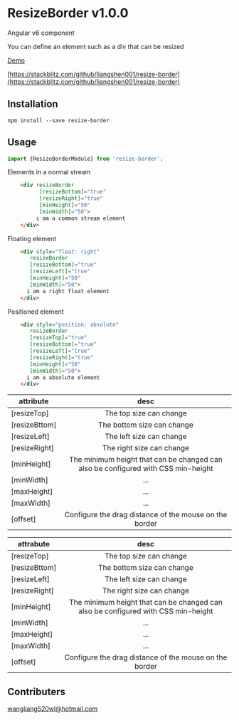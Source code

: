 # ResizeBorder v1.0.0

Angular v6 component

You can define an element such as a div that can be resized


[Demo](https://liangshen001.github.io/resize-border/)

[https://stackblitz.com/github/liangshen001/resize-border](https://stackblitz.com/github/liangshen001/resize-border)

## Installation

`npm install --save resize-border`

## Usage

```typescript
import {ResizeBorderModule} from 'resize-border';
```

Elements in a normal stream

```html
    <div resizeBorder
          [resizeBottom]="true"
          [resizeRight]="true"
          [minHeight]="50"
          [minWidth]="50">
         i am a common stream element
    </div>
 ```
 
 Floating element

```html
    <div style="float: right"
       resizeBorder
       [resizeBottom]="true"
       [resizeLeft]="true"
       [minHeight]="50"
       [minWidth]="50">
      i am a right float element
    </div>
```

Positioned element

```html
    <div style="position: absolute"
       resizeBorder
       [resizeTop]="true"
       [resizeBottom]="true"
       [resizeLeft]="true"
       [resizeRight]="true"
       [minHeight]="50"
       [minWidth]="50">
      i am a absolute element
    </div>
```
| attribute     | desc    |
| -------       | :------:   |
| [resizeTop]   | The top size can change      |
| [resizeBttom] | The bottom size can change      |
| [resizeLeft]  | The left size can change      |
| [resizeRight] | The right size can change      |
| [minHeight]   | The minimum height that can be changed can also be configured with CSS min-height      |
| [minWidth]    | ...      |
| [maxHeight]   | ...      |
| [maxWidth]    | ...      |
| [offset]      | Configure the drag distance of the mouse on the border|

| attrabute     | desc    |
| -------       | :------:   |
| [resizeTop]   | The top size can change      |
| [resizeBttom] | The bottom size can change      |
| [resizeLeft]  | The left size can change      |
| [resizeRight] | The right size can change      |
| [minHeight]   | The minimum height that can be changed can also be configured with CSS min-height      |
| [minWidth]    | ...      |
| [maxHeight]   | ...      |
| [maxWidth]    | ...      |
| [offset]      | Configure the drag distance of the mouse on the border|

## Contributers


wangliang520wl@hotmail.com

